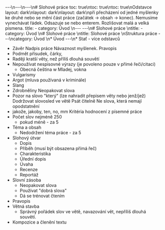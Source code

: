 ---\n---\n---\n# Slohové práce
toc: true\ntoc: true\ntoc: true\nOdstavce
layout: dark\nlayout: dark\nlayout: dark\npři přecházení od jedné myšlenky ke druhé nebo se mění část práce (začátek -> obsah -> konec). Nemusíme vynechávat řádek. Odsazuje se <tab> nebo enterem. Rozlišovat malá a velká písmena.
title: -
category: Úvod \n---
---\n# Slohové práce \ntitle: -
category: Úvod \n# Slohové práce \ntitle: Slohové práce \nStruktura práce
---\ncategory: Úvod \n* Úvod
---\n* Stať - více odstavců
* Závěr
Nadpis práce
Návaznost myšlenek.
Pravopis
* Podmět přísudek, čárky,
* Raději kratší věty, než příliš dlouhá souvětí
* Nepoužívat nespisovné výrazy (je povoleno pouze v přímé řeči/citaci)
  * Obecná čeština
w Mladej, vokna
* Vulgarismy
* Argot (mluva používaná v kriminále)
* Slang
* Zdrobněliny
Neopakovat slova
* Pozor na slovo "který" (lze nahradit přepisem věty nebo jenž/jež)
Dodržovat slovosled ve větě
Psát čitelně
Ne slova, která nemají opodstatnění
* jakože, jakoby, ten, no, mm
Kritéria hodnocení z písemné práce
* Počet slov nejméně 250
  * pokud méně - za 5
* Téma a obsah
  * Nedodržení téma práce - za 5
* Slohový útvar
  * Dopis
  * Příběh (musí být obsazena přímá řeč)
  * Charakteristika
  * Úřední dopis
  * Úvaha
  * Recenze
  * Reportáž
* Slovní zásoba
  * Neopakovat slova
  * Používat "dobrá slova"
  * Dá se trénovat čtením
* Pravopis
* Větná stavba
  * Správný pořádek slov ve větě, navazování vět, nepříliš dlouhá souvětí.
* Kompozice a členění textu

